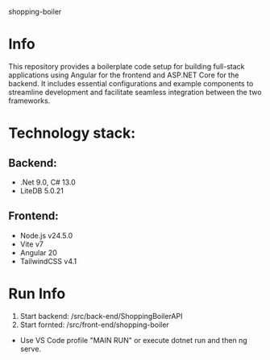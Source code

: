 shopping-boiler

# Info 
This repository provides a boilerplate code setup for building full-stack applications using Angular for the frontend and ASP.NET Core for the backend. It includes essential configurations and example components to streamline development and facilitate seamless integration between the two frameworks.

# Technology stack:

## Backend:
- .Net 9.0, C# 13.0
- LiteDB 5.0.21

## Frontend:
- Node.js v24.5.0
- Vite  v7
- Angular 20
- TailwindCSS v4.1

# Run Info
1. Start backend: /src/back-end/ShoppingBoilerAPI
2. Start fornted: /src/front-end/shopping-boiler

* Use VS Code profile "MAIN RUN" or execute dotnet run and then ng serve.